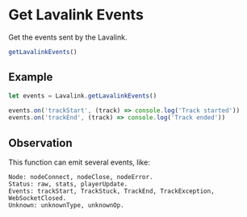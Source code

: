 # Get Lavalink Events

  Get the events sent by the Lavalink.

  ```js
  getLavalinkEvents()
  ```

## Example

  ```js
  let events = Lavalink.getLavalinkEvents()

  events.on('trackStart', (track) => console.log('Track started'))
  events.on('trackEnd', (track) => console.log('Track ended'))
  ```

## Observation

  This function can emit several events, like: 
  
  ```text
  Node: nodeConnect, nodeClose, nodeError.
  Status: raw, stats, playerUpdate.
  Events: trackStart, TrackStuck, TrackEnd, TrackException, WebSocketClosed.
  Unknown: unknownType, unknownOp.
  ```

